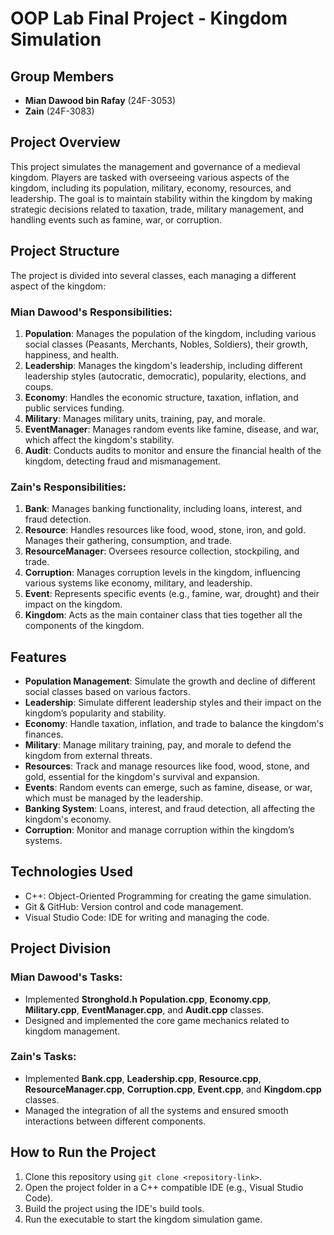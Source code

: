# OOP Lab Final Project - Kingdom Simulation

## Group Members

- **Mian Dawood bin Rafay** (24F-3053)
- **Zain** (24F-3083)

## Project Overview

This project simulates the management and governance of a medieval kingdom. Players are tasked with overseeing various aspects of the kingdom, including its population, military, economy, resources, and leadership. The goal is to maintain stability within the kingdom by making strategic decisions related to taxation, trade, military management, and handling events such as famine, war, or corruption.

## Project Structure

The project is divided into several classes, each managing a different aspect of the kingdom:

### Mian Dawood's Responsibilities:
1. **Population**: Manages the population of the kingdom, including various social classes (Peasants, Merchants, Nobles, Soldiers), their growth, happiness, and health.
2. **Leadership**: Manages the kingdom's leadership, including different leadership styles (autocratic, democratic), popularity, elections, and coups.
3. **Economy**: Handles the economic structure, taxation, inflation, and public services funding.
4. **Military**: Manages military units, training, pay, and morale.
5. **EventManager**: Manages random events like famine, disease, and war, which affect the kingdom's stability.
6. **Audit**: Conducts audits to monitor and ensure the financial health of the kingdom, detecting fraud and mismanagement.

### Zain's Responsibilities:
1. **Bank**: Manages banking functionality, including loans, interest, and fraud detection.
2. **Resource**: Handles resources like food, wood, stone, iron, and gold. Manages their gathering, consumption, and trade.
3. **ResourceManager**: Oversees resource collection, stockpiling, and trade.
4. **Corruption**: Manages corruption levels in the kingdom, influencing various systems like economy, military, and leadership.
5. **Event**: Represents specific events (e.g., famine, war, drought) and their impact on the kingdom.
6. **Kingdom**: Acts as the main container class that ties together all the components of the kingdom.

## Features

- **Population Management**: Simulate the growth and decline of different social classes based on various factors.
- **Leadership**: Simulate different leadership styles and their impact on the kingdom’s popularity and stability.
- **Economy**: Handle taxation, inflation, and trade to balance the kingdom's finances.
- **Military**: Manage military training, pay, and morale to defend the kingdom from external threats.
- **Resources**: Track and manage resources like food, wood, stone, and gold, essential for the kingdom's survival and expansion.
- **Events**: Random events can emerge, such as famine, disease, or war, which must be managed by the leadership.
- **Banking System**: Loans, interest, and fraud detection, all affecting the kingdom's economy.
- **Corruption**: Monitor and manage corruption within the kingdom’s systems.

## Technologies Used

- C++: Object-Oriented Programming for creating the game simulation.
- Git & GitHub: Version control and code management.
- Visual Studio Code: IDE for writing and managing the code.

## Project Division

### Mian Dawood's Tasks:
- Implemented **Stronghold.h** **Population.cpp**, **Economy.cpp**, **Military.cpp**, **EventManager.cpp**, and **Audit.cpp** classes.
- Designed and implemented the core game mechanics related to kingdom management.

### Zain's Tasks:
- Implemented **Bank.cpp**, **Leadership.cpp**, **Resource.cpp**, **ResourceManager.cpp**, **Corruption.cpp**, **Event.cpp**, and **Kingdom.cpp** classes.
- Managed the integration of all the systems and ensured smooth interactions between different components.

## How to Run the Project

1. Clone this repository using `git clone <repository-link>`.
2. Open the project folder in a C++ compatible IDE (e.g., Visual Studio Code).
3. Build the project using the IDE's build tools.
4. Run the executable to start the kingdom simulation game.